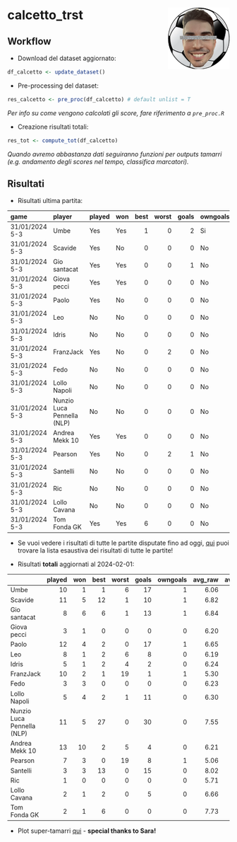 
<!-- README.md is generated from README.Rmd. Please edit that file -->

# calcetto_trst <img src="logo.png" align="right" height="139" />

## Workflow

- Download del dataset aggiornato:

``` r
df_calcetto <- update_dataset()
```

- Pre-processing del dataset:

``` r
res_calcetto <- pre_proc(df_calcetto) # default unlist = T
```

*Per info su come vengono calcolati gli score, fare riferimento a
`pre_proc.R`*

- Creazione risultati totali:

``` r
res_tot <- compute_tot(df_calcetto)
```

*Quando avremo abbastanza dati seguiranno funzioni per outputs tamarri
(e.g. andamento degli scores nel tempo, classifica marcatori).*

## Risultati

- Risultati ultima partita:

| game           | player                     | played | won | best | worst | goals | owngoals | raw_scores | scores |
|:---------------|:---------------------------|:-------|:----|-----:|------:|------:|:---------|-----------:|-------:|
| 31/01/2024 5-3 | Umbe                       | Yes    | Yes |    1 |     0 |     2 | Si       |       7.29 | 119.82 |
| 31/01/2024 5-3 | Scavide                    | Yes    | No  |    0 |     0 |     0 | No       |       7.14 | 103.99 |
| 31/01/2024 5-3 | Gio santacat               | Yes    | Yes |    0 |     0 |     1 | No       |       6.86 | 110.18 |
| 31/01/2024 5-3 | Giova pecci                | Yes    | Yes |    0 |     0 |     0 | No       |       7.14 | 108.35 |
| 31/01/2024 5-3 | Paolo                      | Yes    | No  |    0 |     0 |     0 | No       |       6.86 |  99.53 |
| 31/01/2024 5-3 | Leo                        | No     | No  |    0 |     0 |     0 | No       |         NA |     NA |
| 31/01/2024 5-3 | Idris                      | No     | No  |    0 |     0 |     0 | No       |         NA |     NA |
| 31/01/2024 5-3 | FranzJack                  | Yes    | No  |    0 |     2 |     0 | No       |       5.00 |  67.03 |
| 31/01/2024 5-3 | Fedo                       | No     | No  |    0 |     0 |     0 | No       |         NA |     NA |
| 31/01/2024 5-3 | Lollo Napoli               | No     | No  |    0 |     0 |     0 | No       |         NA |     NA |
| 31/01/2024 5-3 | Nunzio Luca Pennella (NLP) | No     | No  |    0 |     0 |     0 | No       |         NA |     NA |
| 31/01/2024 5-3 | Andrea Mekk 10             | Yes    | Yes |    0 |     0 |     0 | No       |       6.50 |  98.57 |
| 31/01/2024 5-3 | Pearson                    | Yes    | No  |    0 |     2 |     1 | No       |       5.29 |  76.05 |
| 31/01/2024 5-3 | Santelli                   | No     | No  |    0 |     0 |     0 | No       |         NA |     NA |
| 31/01/2024 5-3 | Ric                        | No     | No  |    0 |     0 |     0 | No       |         NA |     NA |
| 31/01/2024 5-3 | Lollo Cavana               | No     | No  |    0 |     0 |     0 | No       |         NA |     NA |
| 31/01/2024 5-3 | Tom Fonda GK               | Yes    | Yes |    6 |     0 |     0 | No       |       8.57 | 147.98 |

- Se vuoi vedere i risultati di tutte le partite disputate fino ad oggi,
  [qui](docs/all_games.md) puoi trovare la lista esaustiva dei risultati
  di tutte le partite!

- Risultati **totali** aggiornati al 2024-02-01:

|                            | played | won | best | worst | goals | owngoals | avg_raw | avg_scores |
|:---------------------------|-------:|----:|-----:|------:|------:|---------:|--------:|-----------:|
| Umbe                       |     10 |   1 |    1 |     6 |    17 |        1 |    6.06 |      98.17 |
| Scavide                    |     11 |   5 |   12 |     1 |    10 |        1 |    6.82 |     112.02 |
| Gio santacat               |      8 |   6 |    6 |     1 |    13 |        1 |    6.84 |     114.96 |
| Giova pecci                |      3 |   1 |    0 |     0 |     0 |        0 |    6.20 |      91.70 |
| Paolo                      |     12 |   4 |    2 |     0 |    17 |        1 |    6.65 |     107.38 |
| Leo                        |      8 |   1 |    2 |     6 |     8 |        0 |    6.19 |      96.33 |
| Idris                      |      5 |   1 |    2 |     4 |     2 |        0 |    6.24 |      98.24 |
| FranzJack                  |     10 |   2 |    1 |    19 |     1 |        1 |    5.30 |      75.99 |
| Fedo                       |      3 |   3 |    0 |     0 |     0 |        0 |    6.23 |     104.01 |
| Lollo Napoli               |      5 |   4 |    2 |     1 |    11 |        0 |    6.30 |     109.36 |
| Nunzio Luca Pennella (NLP) |     11 |   5 |   27 |     0 |    30 |        0 |    7.55 |     135.81 |
| Andrea Mekk 10             |     13 |  10 |    2 |     5 |     4 |        0 |    6.21 |      99.94 |
| Pearson                    |      7 |   3 |    0 |    19 |     8 |        1 |    5.06 |      73.85 |
| Santelli                   |      3 |   3 |   13 |     0 |    15 |        0 |    8.02 |     154.03 |
| Ric                        |      1 |   0 |    0 |     0 |     0 |        0 |    5.71 |      82.13 |
| Lollo Cavana               |      2 |   1 |    2 |     0 |     5 |        0 |    6.66 |     112.50 |
| Tom Fonda GK               |      2 |   1 |    6 |     0 |     0 |        0 |    7.73 |     125.04 |

- Plot super-tamarri
  [qui](https://paolodalena.shinyapps.io/calcetto_app/) - **special
  thanks to Sara!**
